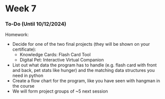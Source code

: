 # Week 7

### To-Do (Until 10/12/2024) <a href="#to-do" id="to-do"></a>

Homework:

* Decide for one of the two final projects (they will be shown on your certificate):
  * Knowledge Cards: Flash Card Tool
  * Digital Pet: Interactive Virtual Companion
* List out what data the program has to handle (e.g. flash card with front and back, pet stats like hunger) and the matching data structures you need in python
* Create a flow chart for the program, like you have seen with hangman in the course
* We will form project groups of \~5 next session
